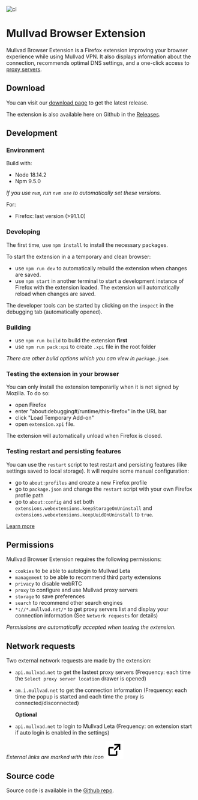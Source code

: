 ![ci](https://github.com/mullvad/browser-extension/actions/workflows/ci.yml/badge.svg)

# Mullvad Browser Extension

Mullvad Browser Extension is a Firefox extension improving your browser experience while using
Mullvad VPN. It also displays information about the connection, recommends optimal DNS settings, and
a one-click access to [proxy servers](https://mullvad.net/en/help/socks5-proxy/).

## Download

You can visit our [download page](https://mullvad.net/en/download/browser/extension) to get the
latest release.

The extension is also available here on Github in the
[Releases](https://github.com/mullvad/browser-extension/releases).

## Development

### **Environment**

Build with:

- Node 18.14.2
- Npm 9.5.0

_If you use `nvm`, run `nvm use` to automatically set these versions._

For:

- Firefox: last version (>91.1.0)

### **Developing**

The first time, use `npm install` to install the necessary packages.

To start the extension in a a temporary and clean browser:

- use `npm run dev` to automatically rebuild the extension when changes are saved.
- use `npm start` in another terminal to start a development instance of Firefox with the extension
  loaded. The extension will automatically reload when changes are saved.

The developer tools can be started by clicking on the `inspect` in the debugging tab (automatically
opened).

### **Building**

- use `npm run build` to build the extension **first**
- use `npm run pack:xpi` to create `.xpi` file in the root folder

_There are other build options which you can view in `package.json`._

### **Testing the extension in your browser**

You can only install the extension temporarily when it is not signed by Mozilla. To do so:

- open Firefox
- enter "about:debugging#/runtime/this-firefox" in the URL bar
- click "Load Temporary Add-on"
- open `extension.xpi` file.

The extension will automatically unload when Firefox is closed.

### **Testing restart and persisting features**

You can use the `restart` script to test restart and persisting features (like settings saved to
local storage). It will require some manual configuration:

- go to `about:profiles` and create a new Firefox profile
- go to `package.json` and change the `restart` script with your own Firefox profile path
- go to `about:config` and set both `extensions.webextensions.keepStorageOnUninstall` and
  `extensions.webextensions.keepUuidOnUninstall` to `true`.

[Learn more](https://extensionworkshop.com/documentation/develop/testing-persistent-and-restart-features/)

## Permissions

Mullvad Browser Extension requires the following permissions:

- `cookies` to be able to autologin to Mullvad Leta
- `management` to be able to recommend third party extensions
- `privacy` to disable webRTC
- `proxy` to configure and use Mullvad proxy servers
- `storage` to save preferences
- `search` to recommend other search engines
- `*://*.mullvad.net/*` to get proxy servers list and display your connection information (See
  `Network requests` for details)

_Permissions are automatically accepted when testing the extension._

## Network requests

Two external network requests are made by the extension:

- `api.mullvad.net` to get the lastest proxy servers (Frequency: each time the
  `Select proxy server location` drawer is opened)
- `am.i.mullvad.net` to get the connection information (Frequency: each time the popup is started
  and each time the proxy is connected/disconnected)

  **Optional**

- `api.mullvad.net` to login to Mullvad Leta (Frequency: on extension start if auto login is enabled
  in the settings)

_External links are marked with this icon_
![External Link icon](https://github.com/feathericon/feathericon/blob/master/src/svg/link-external.svg)

## Source code

Source code is available in the [Github repo](https://github.com/mullvad/browser-extension).
